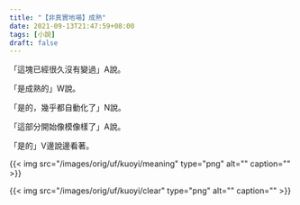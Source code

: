 ```yaml
---
title: "【非真實地場】成熟"
date: 2021-09-13T21:47:59+08:00
tags: [小說]
draft: false
---
```


「這塊已經很久沒有變過」A說。

「是成熟的」W說。

「是的，幾乎都自動化了」N說。

「這部分開始像模像樣了」A說。

「是的」V邊說邊看著。

{{< img src="/images/orig/uf/kuoyi/meaning" type="png" alt="" caption="" >}}

{{< img src="/images/orig/uf/kuoyi/clear" type="png" alt="" caption="" >}}